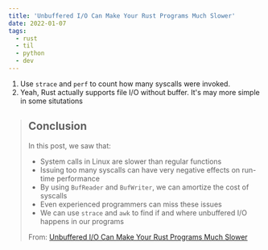 ```yaml
---
title: 'Unbuffered I/O Can Make Your Rust Programs Much Slower'
date: 2022-01-07
tags:
  - rust
  - til
  - python
  - dev
---
```


1. Use `strace` and `perf` to count how many syscalls were invoked.
2. Yeah, Rust actually supports file I/O without buffer. It's may more simple in
   some situtations

> ## Conclusion
>
> In this post, we saw that:
>
> - System calls in Linux are slower than regular functions
> - Issuing too many syscalls can have very negative effects on run-time
>   performance
> - By using `BufReader` and `BufWriter`, we can amortize the cost of syscalls
> - Even experienced programmers can miss these issues
> - We can use `strace` and `awk` to find if and where unbuffered I/O happens in
>   our programs
>
> From:
> [Unbuffered I/O Can Make Your Rust Programs Much Slower](https://era.co/blog/unbuffered-io-slows-rust-programs)
